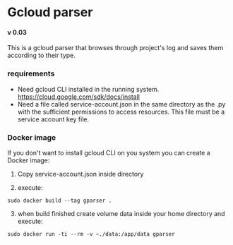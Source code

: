 # Gcloud parser
#### v 0.03 

This is a gcloud parser that browses through project's log and saves them according to their type.

### requirements 

- Need gcloud CLI installed in the running system. https://cloud.google.com/sdk/docs/install
- Need a file called service-account.json in the same directory as the .py with the sufficient permissions to access
resources. This file must be a service account key file.

### Docker image 

If you don't want to install gcloud CLI on you system you can create a Docker image:

1. Copy service-account.json inside directory

2. execute:
~~~
sudo docker build --tag gparser .

~~~

3. when build finished create volume data inside your home directory and execute:

~~~
sudo docker run -ti --rm -v ~./data:/app/data gparser
~~~



